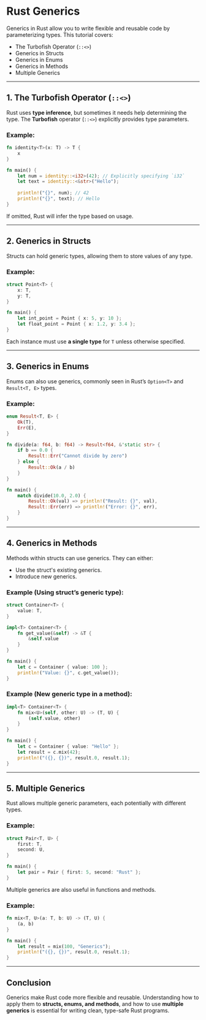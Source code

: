 # Rust Generics 

Generics in Rust allow you to write flexible and reusable code by parameterizing types. This tutorial covers:

- The Turbofish Operator (`::<>`)
- Generics in Structs
- Generics in Enums
- Generics in Methods
- Multiple Generics

---

## 1. The Turbofish Operator (`::<>`)

Rust uses **type inference**, but sometimes it needs help determining the type. The **Turbofish** operator (`::<>`) explicitly provides type parameters.

### Example:
```rust
fn identity<T>(x: T) -> T {
    x
}

fn main() {
    let num = identity::<i32>(42); // Explicitly specifying `i32`
    let text = identity::<&str>("Hello");
    
    println!("{}", num); // 42
    println!("{}", text); // Hello
}
```

If omitted, Rust will infer the type based on usage.

---

## 2. Generics in Structs

Structs can hold generic types, allowing them to store values of any type.

### Example:
```rust
struct Point<T> {
    x: T,
    y: T,
}

fn main() {
    let int_point = Point { x: 5, y: 10 };
    let float_point = Point { x: 1.2, y: 3.4 };
}
```

Each instance must use **a single type** for `T` unless otherwise specified.

---

## 3. Generics in Enums

Enums can also use generics, commonly seen in Rust’s `Option<T>` and `Result<T, E>` types.

### Example:
```rust
enum Result<T, E> {
    Ok(T),
    Err(E),
}

fn divide(a: f64, b: f64) -> Result<f64, &'static str> {
    if b == 0.0 {
        Result::Err("Cannot divide by zero")
    } else {
        Result::Ok(a / b)
    }
}

fn main() {
    match divide(10.0, 2.0) {
        Result::Ok(val) => println!("Result: {}", val),
        Result::Err(err) => println!("Error: {}", err),
    }
}
```

---

## 4. Generics in Methods

Methods within structs can use generics. They can either:
- Use the struct's existing generics.
- Introduce new generics.

### Example (Using struct’s generic type):
```rust
struct Container<T> {
    value: T,
}

impl<T> Container<T> {
    fn get_value(&self) -> &T {
        &self.value
    }
}

fn main() {
    let c = Container { value: 100 };
    println!("Value: {}", c.get_value());
}
```

### Example (New generic type in a method):
```rust
impl<T> Container<T> {
    fn mix<U>(self, other: U) -> (T, U) {
        (self.value, other)
    }
}

fn main() {
    let c = Container { value: "Hello" };
    let result = c.mix(42);
    println!("({}, {})", result.0, result.1);
}
```

---

## 5. Multiple Generics

Rust allows multiple generic parameters, each potentially with different types.

### Example:
```rust
struct Pair<T, U> {
    first: T,
    second: U,
}

fn main() {
    let pair = Pair { first: 5, second: "Rust" };
}
```

Multiple generics are also useful in functions and methods.

### Example:
```rust
fn mix<T, U>(a: T, b: U) -> (T, U) {
    (a, b)
}

fn main() {
    let result = mix(100, "Generics");
    println!("({}, {})", result.0, result.1);
}
```

---

## Conclusion

Generics make Rust code more flexible and reusable. Understanding how to apply them to **structs, enums, and methods**, and how to use **multiple generics** is essential for writing clean, type-safe Rust programs.


